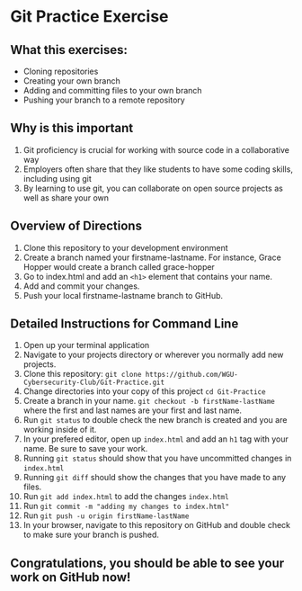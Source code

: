 # Git Practice Exercise

## What this exercises:
- Cloning repositories
- Creating your own branch
- Adding and committing files to your own branch
- Pushing your branch to a remote repository

## Why is this important
1. Git proficiency is crucial for working with source code in a collaborative way
2. Employers often share that they like students to have some coding skills, including using git
3. By learning to use git, you can collaborate on open source projects as well as share your own
 
## Overview of Directions
1. Clone this repository to your development environment
2. Create a branch named your firstname-lastname. For instance, Grace Hopper would create a branch called grace-hopper
3. Go to index.html and add an `<h1>` element that contains your name.
4. Add and commit your changes.
5. Push your local firstname-lastname branch to GitHub.

## Detailed Instructions for Command Line
1. Open up your terminal application
2. Navigate to your projects directory or wherever you normally add new projects.
3. Clone this repository: `git clone https://github.com/WGU-Cybersecurity-Club/Git-Practice.git`
4. Change directories into your copy of this project `cd Git-Practice`
5. Create a branch in your name. `git checkout -b firstName-lastName` where the first and last names are your first and last name.
6. Run `git status` to double check the new branch is created and you are working inside of it.
7. In your prefered editor, open up `index.html` and add an `h1` tag with your name. Be sure to save your work.
8. Running `git status` should show that you have uncommitted changes in `index.html`
9. Running `git diff` should show the changes that you have made to any files.
10. Run `git add index.html` to add the changes `index.html`
11. Run `git commit -m "adding my changes to index.html"`
12. Run `git push -u origin firstName-lastName`
13. In your browser, navigate to this repository on GitHub and double check to make sure your branch is pushed.

## Congratulations, you should be able to see your work on GitHub now!